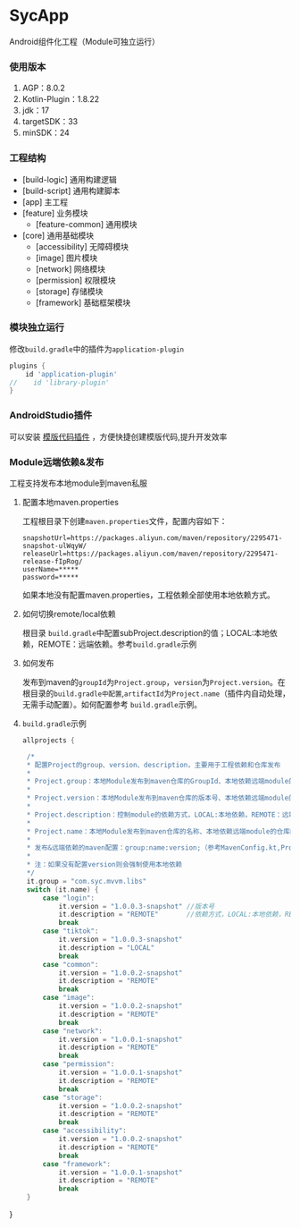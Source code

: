 # SycApp
Android组件化工程（Module可独立运行）

### 使用版本
1. AGP：8.0.2
2. Kotlin-Plugin：1.8.22
3. jdk：17
4. targetSDK：33
5. minSDK：24

### 工程结构
- [build-logic] 通用构建逻辑
- [build-script] 通用构建脚本
- [app] 主工程
- [feature] 业务模块 
  - [feature-common] 通用模块
- [core] 通用基础模块
  - [accessibility] 无障碍模块
  - [image] 图片模块
  - [network] 网络模块
  - [permission] 权限模块
  - [storage] 存储模块
  - [framework] 基础框架模块

### 模块独立运行
修改`build.gradle`中的插件为`application-plugin`
```groovy
plugins {
    id 'application-plugin'
//    id 'library-plugin'
}
```

### AndroidStudio插件

可以安装 [模版代码插件](https://github.com/zcys12173/TemplatePlugin) ，方便快捷创建模版代码,提升开发效率

### Module远端依赖&发布
工程支持发布本地module到maven私服
1. 配置本地maven.properties  

   工程根目录下创建`maven.properties`文件，配置内容如下：
   
   ```properties
   snapshotUrl=https://packages.aliyun.com/maven/repository/2295471-snapshot-ulWqyW/
   releaseUrl=https://packages.aliyun.com/maven/repository/2295471-release-fIpRog/
   userName=*****
   password=*****
   ```  
   如果本地没有配置maven.properties，工程依赖全部使用本地依赖方式。
   
3. 如何切换remote/local依赖  

   根目录 `build.gradle`中配置subProject.description的值；LOCAL:本地依赖，REMOTE：远端依赖。参考`build.gradle`示例

4. 如何发布  

   发布到maven的`groupId`为`Project.group`，`version`为`Project.version`。在根目录的`build.gradle中配置`,`artifactId`为`Project.name`（插件内自动处理，无需手动配置）。如何配置参考 `build.gradle`示例。

5. `build.gradle`示例  

   ```gradle
   allprojects {

    /*
    * 配置Project的group、version、description，主要用于工程依赖和仓库发布
    *
    * Project.group：本地Module发布到maven仓库的GroupId、本地依赖远端module的仓库的GroupId
    *
    * Project.version：本地Module发布到maven仓库的版本号、本地依赖远端module的的版本号
    *
    * Project.description：控制module的依赖方式，LOCAL:本地依赖，REMOTE：远端依赖
    *
    * Project.name：本地Module发布到maven仓库的名称、本地依赖远端module的仓库的名称
    *
    * 发布&远端依赖的maven配置：group:name:version;（参考MavenConfig.kt,ProjectDependenciesConfig.kt）
    *
    * 注：如果没有配置version则会强制使用本地依赖
    */
    it.group = "com.syc.mvvm.libs"
    switch (it.name) {
        case "login":
            it.version = "1.0.0.3-snapshot" //版本号
            it.description = "REMOTE"       //依赖方式，LOCAL:本地依赖，REMOTE：远端依赖
            break
        case "tiktok":
            it.version = "1.0.0.3-snapshot"
            it.description = "LOCAL"
            break
        case "common":
            it.version = "1.0.0.2-snapshot"
            it.description = "REMOTE"
            break
        case "image":
            it.version = "1.0.0.2-snapshot"
            it.description = "REMOTE"
            break
        case "network":
            it.version = "1.0.0.1-snapshot"
            it.description = "REMOTE"
            break
        case "permission":
            it.version = "1.0.0.1-snapshot"
            it.description = "REMOTE"
            break
        case "storage":
            it.version = "1.0.0.2-snapshot"
            it.description = "REMOTE"
            break
        case "accessibility":
            it.version = "1.0.0.2-snapshot"
            it.description = "REMOTE"
            break
        case "framework":
            it.version = "1.0.0.1-snapshot"
            it.description = "REMOTE"
            break
    }
}
   ```

